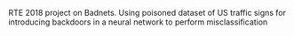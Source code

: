 RTE 2018 project on Badnets.
Using poisoned dataset of US traffic signs for introducing backdoors in a neural network to perform misclassification 
